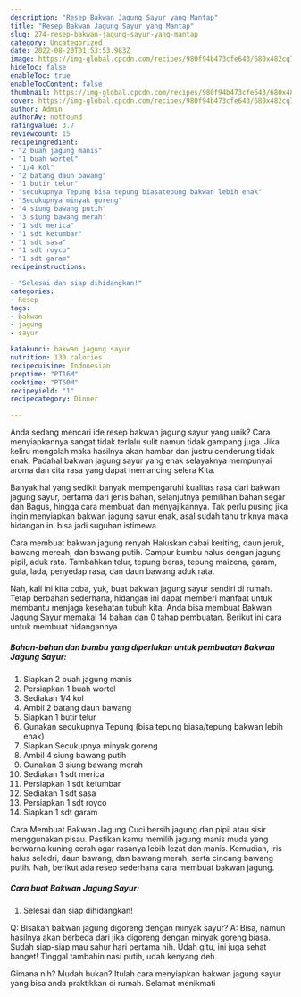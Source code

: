 ```yaml
---
description: "Resep Bakwan Jagung Sayur yang Mantap"
title: "Resep Bakwan Jagung Sayur yang Mantap"
slug: 274-resep-bakwan-jagung-sayur-yang-mantap
category: Uncategorized
date: 2022-08-20T01:53:53.983Z
image: https://img-global.cpcdn.com/recipes/980f94b473cfe643/680x482cq70/bakwan-jagung-sayur-foto-resep-utama.jpg
hideToc: false
enableToc: true
enableTocContent: false
thumbnail: https://img-global.cpcdn.com/recipes/980f94b473cfe643/680x482cq70/bakwan-jagung-sayur-foto-resep-utama.jpg
cover: https://img-global.cpcdn.com/recipes/980f94b473cfe643/680x482cq70/bakwan-jagung-sayur-foto-resep-utama.jpg
author: Admin
authorAv: notfound
ratingvalue: 3.7
reviewcount: 15
recipeingredient:
- "2 buah jagung manis"
- "1 buah wortel"
- "1/4 kol"
- "2 batang daun bawang"
- "1 butir telur"
- "secukupnya Tepung bisa tepung biasatepung bakwan lebih enak"
- "Secukupnya minyak goreng"
- "4 siung bawang putih"
- "3 siung bawang merah"
- "1 sdt merica"
- "1 sdt ketumbar"
- "1 sdt sasa"
- "1 sdt royco"
- "1 sdt garam"
recipeinstructions:

- "Selesai dan siap dihidangkan!"
categories:
- Resep
tags:
- bakwan
- jagung
- sayur

katakunci: bakwan jagung sayur 
nutrition: 130 calories
recipecuisine: Indonesian
preptime: "PT16M"
cooktime: "PT60M"
recipeyield: "1"
recipecategory: Dinner

---
```





Anda sedang mencari ide resep bakwan jagung sayur yang unik? Cara menyiapkannya sangat tidak terlalu sulit namun tidak gampang juga. Jika keliru mengolah maka hasilnya akan hambar dan justru cenderung tidak enak. Padahal bakwan jagung sayur yang enak selayaknya mempunyai aroma dan cita rasa yang dapat memancing selera Kita.





Banyak hal yang sedikit banyak mempengaruhi kualitas rasa dari bakwan jagung sayur, pertama dari jenis bahan, selanjutnya pemilihan bahan segar dan Bagus, hingga cara membuat dan menyajikannya. Tak perlu pusing jika ingin menyiapkan bakwan jagung sayur enak,      asal sudah tahu triknya maka hidangan ini bisa jadi suguhan istimewa.














Cara membuat bakwan jagung renyah Haluskan cabai keriting, daun jeruk, bawang mereah, dan bawang putih. Campur bumbu halus dengan jagung pipil, aduk rata. Tambahkan telur, tepung beras, tepung maizena, garam, gula, lada, penyedap rasa, dan daun bawang aduk rata.






Nah, kali ini kita coba, yuk, buat bakwan jagung sayur sendiri di rumah. Tetap berbahan sederhana, hidangan ini dapat memberi manfaat untuk membantu menjaga kesehatan tubuh kita. Anda bisa membuat Bakwan Jagung Sayur memakai 14 bahan dan 0 tahap pembuatan. Berikut ini cara untuk membuat hidangannya.

<!--inarticleads1-->

##### Bahan-bahan dan bumbu yang diperlukan untuk pembuatan Bakwan Jagung Sayur:

1. Siapkan 2 buah jagung manis
1. Persiapkan 1 buah wortel
1. Sediakan 1/4 kol
1. Ambil 2 batang daun bawang
1. Siapkan 1 butir telur
1. Gunakan secukupnya Tepung (bisa tepung biasa/tepung bakwan lebih enak)
1. Siapkan Secukupnya minyak goreng
1. Ambil 4 siung bawang putih
1. Gunakan 3 siung bawang merah
1. Sediakan 1 sdt merica
1. Persiapkan 1 sdt ketumbar
1. Sediakan 1 sdt sasa
1. Persiapkan 1 sdt royco
1. Siapkan 1 sdt garam


Cara Membuat Bakwan Jagung Cuci bersih jagung dan pipil atau sisir menggunakan pisau. Pastikan kamu memilih jagung manis muda yang berwarna kuning cerah agar rasanya lebih lezat dan manis. Kemudian, iris halus seledri, daun bawang, dan bawang merah, serta cincang bawang putih. Nah, berikut ada resep sederhana cara membuat bakwan jagung. 

<!--inarticleads2-->

##### Cara buat Bakwan Jagung Sayur:


1. Selesai dan siap dihidangkan!

Q: Bisakah bakwan jagung digoreng dengan minyak sayur? A: Bisa, namun hasilnya akan berbeda dari jika digoreng dengan minyak goreng biasa. Sudah siap-siap mau sahur hari pertama nih. Udah gitu, ini juga sehat banget! Tinggal tambahin nasi putih, udah kenyang deh. 

Gimana nih? Mudah bukan? Itulah cara menyiapkan bakwan jagung sayur yang bisa anda praktikkan di rumah. Selamat menikmati
